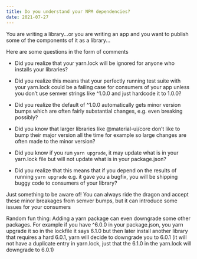 ```yaml
---
title: Do you understand your NPM dependencies?
date: 2021-07-27
---
```


You are writing a library...or you are writing an app and you want to publish
some of the components of it as a library...

Here are some questions in the form of comments

- Did you realize that your yarn.lock will be ignored for anyone who installs
  your libraries?

- Did you realize this means that your perfectly running test suite with your
  yarn.lock could be a failing case for consumers of your app unless you don’t
  use semver strings like ^1.0.0 and just hardcode it to 1.0.0?

- Did you realize the default of ^1.0.0 automatically gets minor version bumps
  which are often fairly substantial changes, e.g. even breaking possibly?

- Did you know that larger libraries like @material-ui/core don’t like to bump
  their major version all the time for example so large changes are often made
  to the minor version?

- Did you know if you run `yarn upgrade`, it may update what is in your
  yarn.lock file but will not update what is in your package.json?

- Did you realize that this means that if you depend on the results of running
  `yarn upgrade` e.g. it gave you a bugfix, you will be shipping buggy code to
  consumers of your library?

Just something to be aware of! You can always ride the dragon and accept these
minor breakages from semver bumps, but it can introduce some issues for your
consumers

Random fun thing: Adding a yarn package can even downgrade some other packages.
For example if you have ^6.0.0 in your package.json, you yarn upgrade it so in
the lockfile it says 6.1.0 but then later install another library that requires
a hard 6.0.1, yarn will decide to downgrade you to 6.0.1 (it will not have a
duplicate entry in yarn.lock, just that the 6.1.0 in the yarn.lock will
downgrade to 6.0.1)
